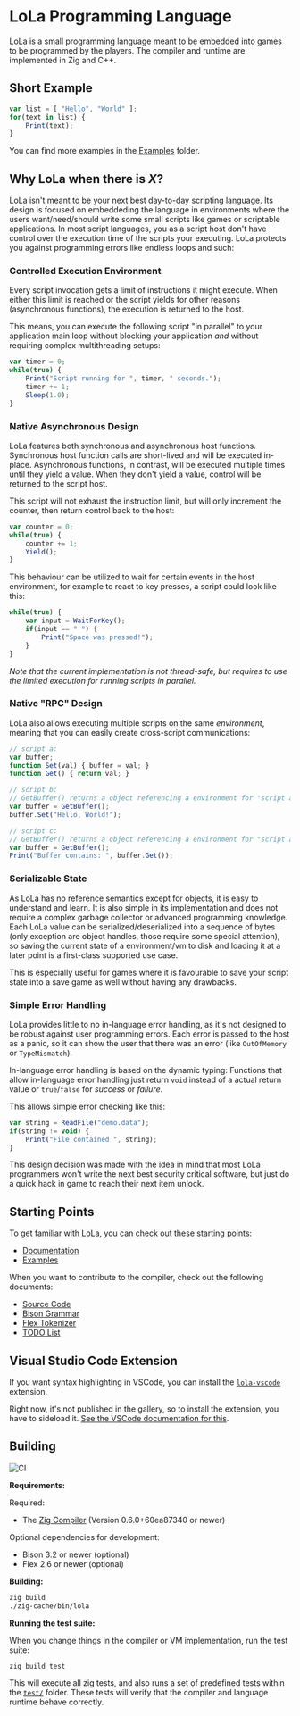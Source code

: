 # LoLa Programming Language

LoLa is a small programming language meant to be embedded into games to be programmed by the players. The compiler and runtime are implemented in Zig and C++.

## Short Example
```js
var list = [ "Hello", "World" ];
for(text in list) {
	Print(text);
}
```

You can find more examples in the [Examples](Examples/) folder.

## Why LoLa when there is *X*?
LoLa isn't meant to be your next best day-to-day scripting language. Its design is focused on embeddeding the language in environments where the users want/need/should write some small scripts like games or scriptable applications. In most script languages, you as a script host don't have control over the execution time of the scripts your executing. LoLa protects you against programming errors like endless loops and such:

### Controlled Execution Environment

Every script invocation gets a limit of instructions it might execute. When either this limit is reached or the script yields for other reasons (asynchronous functions), the execution is returned to the host.

This means, you can execute the following script "in parallel" to your application main loop without blocking your application *and* without requiring complex multithreading setups:

```js
var timer = 0;
while(true) {
	Print("Script running for ", timer, " seconds.");
	timer += 1;
	Sleep(1.0);
}
```

### Native Asynchronous Design

LoLa features both synchronous and asynchronous host functions. Synchronous host function calls are short-lived and will be executed in-place. Asynchronous functions, in contrast, will be executed multiple times until they yield a value. When they don't yield a value, control will be returned to the script host.

This script will not exhaust the instruction limit, but will only increment the counter, then return control back to the host:
```js
var counter = 0;
while(true) {
	counter += 1;
	Yield();
}
```

This behaviour can be utilized to wait for certain events in the host environment, for example to react to key presses, a script could look like this:
```js
while(true) {
	var input = WaitForKey();
	if(input == " ") {
		Print("Space was pressed!");
	}
}
```

*Note that the current implementation is not thread-safe, but requires to use the limited execution for running scripts in parallel.*

### Native "RPC" Design

LoLa also allows executing multiple scripts on the same *environment*, meaning that you can easily create cross-script communications:

```js
// script a:
var buffer;
function Set(val) { buffer = val; }
function Get() { return val; }

// script b:
// GetBuffer() returns a object referencing a environment for "script a"
var buffer = GetBuffer();
buffer.Set("Hello, World!");

// script c:
// GetBuffer() returns a object referencing a environment for "script a"
var buffer = GetBuffer(); 
Print("Buffer contains: ", buffer.Get());
```

### Serializable State

As LoLa has no reference semantics except for objects, it is easy to understand and learn. It is also simple in its implementation and does not require a complex garbage collector or advanced programming knowledge. Each LoLa value can be serialized/deserialized into a sequence of bytes (only exception are object handles, those require some special attention), so saving the current state of a environment/vm to disk and loading it at a later point is a first-class supported use case.

This is especially useful for games where it is favourable to save your script state into a save game as well without having any drawbacks.

### Simple Error Handling

LoLa provides little to no in-language error handling, as it's not designed to be robust against user programming errors. Each error is passed to the host as a panic, so it can show the user that there was an error (like `OutOfMemory` or `TypeMismatch`).

In-language error handling is based on the dynamic typing: Functions that allow in-language error handling just return `void` instead of a actual return value or `true`/`false` for *success* or *failure*. 

This allows simple error checking like this:
```js
var string = ReadFile("demo.data");
if(string != void) {
	Print("File contained ", string);
}
```

This design decision was made with the idea in mind that most LoLa programmers won't write the next best security critical software, but just do a quick hack in game to reach their next item unlock.

## Starting Points

To get familiar with LoLa, you can check out these starting points:

- [Documentation](Documentation/README.md)
- [Examples](Examples/README.md)

When you want to contribute to the compiler, check out the following documents:

- [Source Code](src/)
- [Bison Grammar](src/library/compiler/grammar.yy)
- [Flex Tokenizer](src/library/compiler/yy.l)
- [TODO List](TODO.md)

## Visual Studio Code Extension
If you want syntax highlighting in VSCode, you can install the [`lola-vscode`](https://github.com/MasterQ32/lola-vscode) extension.

Right now, it's not published in the gallery, so to install the extension, you have to sideload it. [See the VSCode documentation for this](https://vscode-docs.readthedocs.io/en/stable/extensions/install-extension/).

## Building

![CI](https://github.com/MasterQ32/LoLa-native/workflows/CI/badge.svg?branch=master)

**Requirements:**

Required:
- The [Zig Compiler](https://ziglang.org/) (Version 0.6.0+60ea87340 or newer)

Optional dependencies for development:
- Bison 3.2 or newer (optional)
- Flex 2.6 or newer (optional)

**Building:**

```sh
zig build
./zig-cache/bin/lola
```

**Running the test suite:**

When you change things in the compiler or VM implementation, run the test suite:

```sh
zig build test
```

This will execute all zig tests, and also runs a set of predefined tests within the [`test/`](test/) folder. These tests will verify that the compiler and language runtime behave correctly.